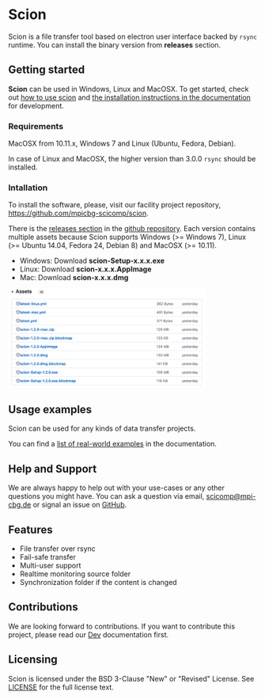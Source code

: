 Scion
=======

Scion is a file transfer tool based on electron user interface backed by ```rsync``` runtime. You can install the binary version from **releases** section.

## Getting started

**Scion** can be used in Windows, Linux and MacOSX. To get started, check out [how to use scion](howto.md) and [the installation instructions in the documentation](setup.md) for development.

### Requirements

MacOSX from 10.11.x, Windows 7 and Linux (Ubuntu, Fedora, Debian).

In case of Linux and MacOSX, the higher version than 3.0.0 `rsync` should be installed.

### Intallation

To install the software, please, visit our facility project repository, https://github.com/mpicbg-scicomp/scion.

There is the [releases section](https://github.com/mpicbg-scicomp/scion/releases) in the [github repository](https://github.com/mpicbg-scicomp/scion). Each version contains multiple assets because Scion supports Windows (>= Windows 7), Linux (>= Ubuntu 14.04, Fedora 24, Debian 8) and MacOSX (>= 10.11).

* Windows: Download **scion-Setup-x.x.x.exe**
* Linux: Download **scion-x.x.x.AppImage**
* Mac: Download **scion-x.x.x.dmg**

<img src="img/assets.png" width="400">

## Usage examples

Scion can be used for any kinds of data transfer projects. 

You can find a [list of real-world examples](examples.md) in the documentation.

## Help and Support

We are always happy to help out with your use-cases or any other questions you might have. You can ask a question via email, scicomp@mpi-cbg.de or signal an issue on [GitHub](https://github.com/mpicbg-scicomp/scion/).

## Features

* File transfer over rsync
* Fail-safe transfer
* Multi-user support
* Realtime monitoring source folder
* Synchronization folder if the content is changed

## Contributions

We are looking forward to contributions. If you want to contribute this project, please read our [Dev](dev.md) documentation first.

## Licensing

Scion is licensed under the BSD 3-Clause "New" or "Revised" License. See [LICENSE](LICENSE) for the full license text.
